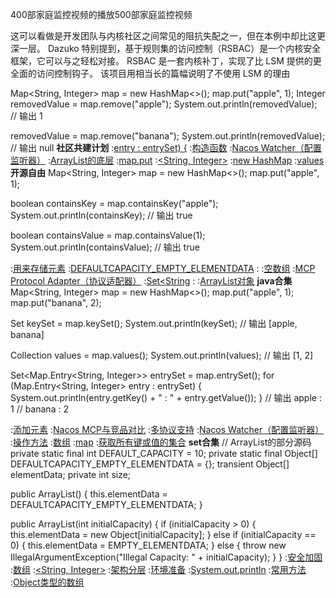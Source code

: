 400部家庭监控视频的播放500部家庭监控视频

这可以看做是开发团队与内核社区之间常见的阻抗失配之一，但在本例中却比这更深一层。 Dazuko 特别提到，基于规则集的访问控制（RSBAC）是一个内核安全框架，它可以与之轻松对接。 RSBAC 是一套内核补丁，实现了比 LSM 提供的更全面的访问控制钩子。 该项目用相当长的篇幅说明了不使用 LSM 的理由


Map<String, Integer> map = new HashMap<>();
map.put("apple", 1);
Integer removedValue = map.remove("apple");
System.out.println(removedValue);  // 输出 1

removedValue = map.remove("banana");
System.out.println(removedValue);  // 输出 null
<strong>社区共建计划</strong>
:[entry : entrySet) {](https://rentry.org/iyr3w7rs)
:[构造函数](https://rentry.org/pcu5gz3h)
:[Nacos Watcher（配置监听器）](https://rentry.org/63md5ey4)
:[ArrayList的底层](https://pastebin.com/E7gjuwzR)
:[map.put](https://rentry.org/z6zu4uyy)
:[<String, Integer>](https://pastebin.com/PcvdWbR3)
:[new HashMap](https://pastebin.com/yF05RHCZ)
:[values](https://pastebin.com/eScQxWSF)
<strong>开源自由</strong>
Map<String, Integer> map = new HashMap<>();
map.put("apple", 1);

boolean containsKey = map.containsKey("apple");
System.out.println(containsKey);  // 输出 true

boolean containsValue = map.containsValue(1);
System.out.println(containsValue);  // 输出 true

:[用来存储元素](https://github.com/ztdyl/sok)
:[DEFAULTCAPACITY_EMPTY_ELEMENTDATA](https://github.com/zdxmsj/mdk)
:[<Integer>](https://rentry.org/vbgise94)
:[空数组](https://pastebin.com/FpWx9zU6)
:[MCP Protocol Adapter（协议适配器）](https://rentry.org/uw6pfhys)
:[Set<String](https://github.com/bbwmldaq/jtzw/issues/4)
:[<Integer>](https://rentry.org/yadc9y8m)
:[ArrayList对象](https://rentry.org/ksdvqk5k)
<strong>java合集</strong>
Map<String, Integer> map = new HashMap<>();
map.put("apple", 1);
map.put("banana", 2);

Set<String> keySet = map.keySet();
System.out.println(keySet);  // 输出 [apple, banana]

Collection<Integer> values = map.values();
System.out.println(values);  // 输出 [1, 2]

Set<Map.Entry<String, Integer>> entrySet = map.entrySet();
for (Map.Entry<String, Integer> entry : entrySet) {
    System.out.println(entry.getKey() + " : " + entry.getValue());
}
// 输出 apple : 1
//      banana : 2

:[添加元素](https://pastebin.com/uknvck3r)
:[Nacos MCP与竞品对比](https://pastebin.com/yJJRYh7B)
:[多协议支持](https://rentry.org/qcmsq838)
:[Nacos Watcher（配置监听器）](https://pastebin.com/eJws3RWq)
:[操作方法](https://pastebin.com/xqJmXPQj)
:[数组](https://pastebin.com/xDairerq)
:[map](https://pastebin.com/wfaCfhNs)
:[获取所有键或值的集合](https://github.com/gntta/lai)
<strong>set合集</strong>
// ArrayList的部分源码
private static final int DEFAULT_CAPACITY = 10;
private static final Object[] DEFAULTCAPACITY_EMPTY_ELEMENTDATA = {};
transient Object[] elementData;
private int size;

public ArrayList() {
    this.elementData = DEFAULTCAPACITY_EMPTY_ELEMENTDATA;
}

public ArrayList(int initialCapacity) {
    if (initialCapacity > 0) {
        this.elementData = new Object[initialCapacity];
    } else if (initialCapacity == 0) {
        this.elementData = EMPTY_ELEMENTDATA;
    } else {
        throw new IllegalArgumentException("Illegal Capacity: " + initialCapacity);
    }
}
:[安全加固](https://github.com/pdywcf/lsk)
:[数组](https://pastebin.com/46A2KvyU)
:[<String, Integer>](https://pastebin.com/N5xkp0zg)
:[架构分层](https://rentry.org/pzebg58m)
:[环境准备](https://github.com/zxdsfe/xht)
:[System.out.println](https://rentry.org/m88o653b)
:[常用方法](https://rentry.org/4ynpn49v)
:[Object类型的数组](https://github.com/cjkxnpy/ays)
